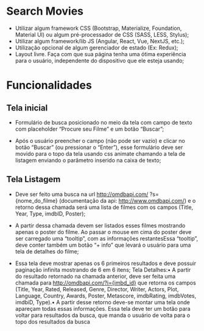 # Search Movies

- Utilizar algum framework CSS (Bootstrap, Materialize, Foundation, Material UI) ou algum pré-processador de CSS (SASS, LESS, Stylus);
- Utilizar algum framework/lib JS (Angular, React, Vue, NextJS, etc.);
- Utilização opcional de algum gerenciador de estado (Ex: Redux);
- Layout livre. Faça com que sua página tenha uma ótima experiência para o usuário, independente do dispositivo que ele esteja usando;

# Funcionalidades
## Tela inicial
- Formulário de busca posicionado no meio da tela com campo de texto com placeholder “Procure seu Filme” e um botão “Buscar”;

- Após o usuário preencher o campo (não pode ser vazio) e clicar no botão “Buscar” (ou pressionar o “Enter”), esse formulário 
deve ser movido para o topo da tela usando css animate chamando a tela de listagem enviando o parâmetro inserido na caixa de texto;

## Tela Listagem
- Deve ser feito uma busca na url http://omdbapi.com/ ?s={nome_do_filme} (documentação da api: http://www.omdbapi.com/) 
e o retorno dessa chamada será uma lista de filmes com os campos (Title, Year, Type, imdbID, Poster);

- A partir dessa chamada devem ser listados esses filmes mostrando apenas o poster do filme. Ao passar o mouse em cima do poster deve 
ser carregado uma “tooltip”, com as informações restantesEssa “tooltip”, deve conter também um botão “+ info” que levará o usuário para
uma tela de detalhes do filme;

- Essa tela deve mostrar apenas os 6 primeiros resultados e deve possuir paginação infinita mostrando de 6 em 6 itens;
Tela Detalhes:• A partir do resultado retornado na chamada anterior, deve ser feita uma chamada para http://omdbapi.com/?i={imbd_id} 
que retorna os campos (Title, Year, Rated, Released, Genre, Director, Writer, Actors, Plot, Language, Country, Awards, Poster, Metascore, 
imdbRating, imdbVotes, imdbiD, Type).• A partir desse retorno deve-se montar uma tela onde apareçam todas essas informações. 
Essa tela deve ter um botão para voltar para resultados da busca, que manda o usuário de volta para o topo dos resultados da busca
